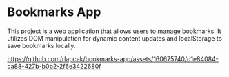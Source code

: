 <h1>Bookmarks App</h1>
This project is a web application that allows users to manage bookmarks. It utilizes DOM manipulation for dynamic content updates and localStorage to save bookmarks locally.

https://github.com/rlapcak/bookmarks-app/assets/160675740/d1e84084-ca88-427b-b0b2-2f6e3422680f
